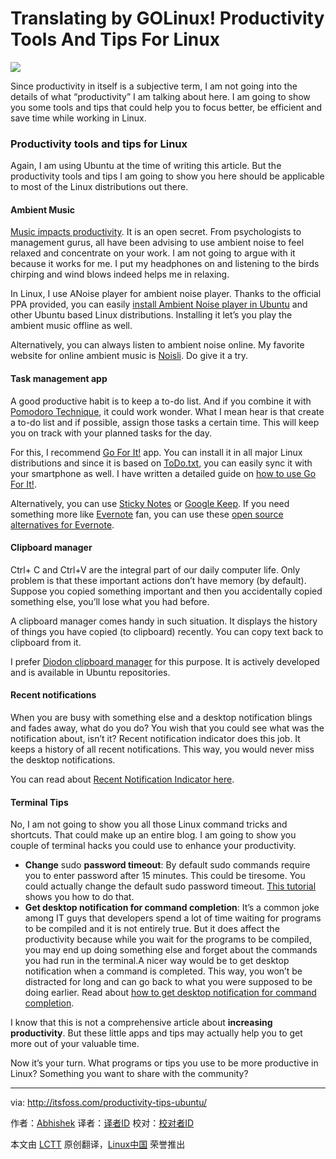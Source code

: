 Translating by GOLinux!
Productivity Tools And Tips For Linux
================================================================================
![](http://itsfoss.itsfoss.netdna-cdn.com/wp-content/uploads/2015/10/Productivity-Tips-Linux.jpg)

Since productivity in itself is a subjective term, I am not going into the details of what “productivity” I am talking about here. I am going to show you some tools and tips that could help you to focus better, be efficient and save time while working in Linux.

### Productivity tools and tips for Linux ###

Again, I am using Ubuntu at the time of writing this article. But the productivity tools and tips I am going to show you here should be applicable to most of the Linux distributions out there.

#### Ambient Music ####

[Music impacts productivity][2]. It is an open secret. From psychologists to management gurus, all have been advising to use ambient noise to feel relaxed and concentrate on your work. I am not going to argue with it because it works for me. I put my headphones on and listening to the birds chirping and wind blows indeed helps me in relaxing.

In Linux, I use ANoise player for ambient noise player. Thanks to the official PPA provided, you can easily [install Ambient Noise player in Ubuntu][2] and other Ubuntu based Linux distributions. Installing it let’s you play the ambient music offline as well.

Alternatively, you can always listen to ambient noise online. My favorite website for online ambient music is [Noisli][3]. Do give it a try.

#### Task management app ####

A good productive habit is to keep a to-do list. And if you combine it with [Pomodoro Technique][4], it could work wonder. What I mean hear is that create a to-do list and if possible, assign those tasks a certain time. This will keep you on track with your planned tasks for the day.

For this, I recommend [Go For It!][5] app. You can install it in all major Linux distributions and since it is based on [ToDo.txt][6], you can easily sync it with your smartphone as well. I have written a detailed guide on [how to use Go For It!][7].

Alternatively, you can use [Sticky Notes][8] or [Google Keep][9]. If you need something more like [Evernote][10] fan, you can use these [open source alternatives for Evernote][11].

#### Clipboard manager ####

Ctrl+ C and Ctrl+V are the integral part of our daily computer life. Only problem is that these important actions don’t have memory (by default). Suppose you copied something important and then you accidentally copied something else, you’ll lose what you had before.

A clipboard manager comes handy in such situation. It displays the history of things you have copied (to clipboard) recently. You can copy text back to clipboard from it.

I prefer [Diodon clipboard manager][12] for this purpose. It is actively developed and is available in Ubuntu repositories.

#### Recent notifications ####

When you are busy with something else and a desktop notification blings and fades away, what do you do? You wish that you could see what was the notification about, isn’t it? Recent notification indicator does this job. It keeps a history of all recent notifications. This way, you would never miss the desktop notifications.

You can read about [Recent Notification Indicator here][13].

#### Terminal Tips ####

No, I am not going to show you all those Linux command tricks and shortcuts. That could make up an entire blog. I am going to show you couple of terminal hacks you could use to enhance your productivity.


- **Change** sudo **password timeout**: By default sudo commands require you to enter password after 15 minutes. This could be tiresome. You could actually change the default sudo password timeout. [This tutorial][14] shows you how to do that.
- **Get desktop notification for command completion**: It’s a common joke among IT guys that developers spend a lot of time waiting for programs to be compiled and it is not entirely true. But it does affect the productivity because while you wait for the programs to be compiled, you may end up doing something else and forget about the commands you had run in the terminal.A nicer way would be to get desktop notification when a command is completed. This way, you won’t be distracted for long and can go back to what you were supposed to be doing earlier. Read about [how to get desktop notification for command completion][15].

I know that this is not a comprehensive article about **increasing productivity**. But these little apps and tips may actually help you to get more out of your valuable time.

Now it’s your turn. What programs or tips you use to be more productive in Linux? Something you want to share with the community?

--------------------------------------------------------------------------------

via: http://itsfoss.com/productivity-tips-ubuntu/

作者：[Abhishek][a]
译者：[译者ID](https://github.com/译者ID)
校对：[校对者ID](https://github.com/校对者ID)

本文由 [LCTT](https://github.com/LCTT/TranslateProject) 原创翻译，[Linux中国](http://linux.cn/) 荣誉推出

[a]:http://itsfoss.com/author/abhishek/
[1]:http://www.helpscout.net/blog/music-productivity/
[2]:http://itsfoss.com/ambient-noise-music-player-ubuntu/
[3]:http://www.noisli.com/
[4]:https://en.wikipedia.org/wiki/Pomodoro_Technique
[5]:http://manuel-kehl.de/projects/go-for-it/
[6]:http://todotxt.com/
[7]:http://itsfoss.com/go-for-it-to-do-app-in-linux/
[8]:http://itsfoss.com/indicator-stickynotes-windows-like-sticky-note-app-for-ubuntu/
[9]:http://itsfoss.com/install-google-keep-ubuntu-1310/
[10]:https://evernote.com/
[11]:http://itsfoss.com/5-evernote-alternatives-linux/
[12]:https://esite.ch/tag/diodon/
[13]:http://itsfoss.com/7-best-indicator-applets-for-ubuntu-13-10/
[14]:http://itsfoss.com/change-sudo-password-timeout-ubuntu/
[15]:http://itsfoss.com/notification-terminal-command-completion-ubuntu/
